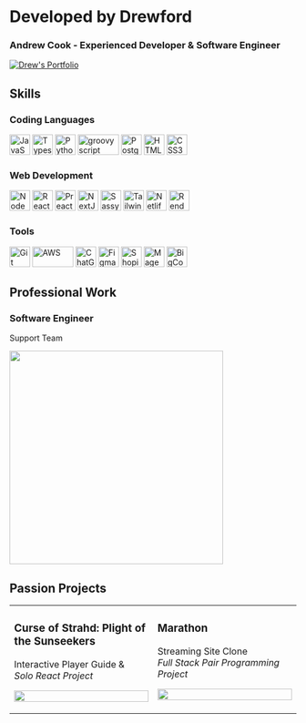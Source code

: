 # Developed by Drewford
### Andrew Cook - Experienced Developer & Software Engineer
<a href="https://drewford.dev/" target="_blank"><img src="https://i.imgur.com/7SI2fGm.png" alt="Drew's Portfolio" wifth="350"/></a>

## Skills
### Coding Languages
<p align="left">
  <!-- JavaScript -->
  <a href="https://developer.mozilla.org/en-US/docs/Web/JavaScript" target="_blank" rel="noreferrer"><img src="https://raw.githubusercontent.com/danielcranney/readme-generator/main/public/icons/skills/javascript-colored.svg" width="36" height="36" alt="JavaScript" /></a>
  <!-- Typescript -->
  <a href="https://www.typescriptlang.org/" target="_blank" rel="noreferrer"><img src="https://github.com/user-attachments/assets/0f66057f-e906-4c07-b2b9-dcdd8034c947" width="36" height="36" alt="Typescript" /></a>
  <!-- Python -->
  <a href="https://www.python.org/" target="_blank" rel="noreferrer"><img src="https://raw.githubusercontent.com/danielcranney/readme-generator/main/public/icons/skills/python-colored.svg" width="36" height="36" alt="Python" /></a>
  <!-- Groovy script -->
  <a href="https://groovy-lang.org/" target='_blank' rel="noferrer"><img src="https://upload.wikimedia.org/wikipedia/commons/thumb/3/36/Groovy-logo.svg/1024px-Groovy-logo.svg.png" width="72" height="36" alt="groovy script" /></a>
  <!-- PostgreSQL -->
  <a href="https://www.postgresql.org/" target="_blank" rel="noreferrer"><img src="https://raw.githubusercontent.com/danielcranney/readme-generator/main/public/icons/skills/postgresql-colored.svg" width="36" height="36" alt="PostgreSQL" /></a>
  <!-- HTML 5 -->
  <a href="https://developer.mozilla.org/en-US/docs/Glossary/HTML5" target="_blank" rel="noreferrer"><img src="https://raw.githubusercontent.com/danielcranney/readme-generator/main/public/icons/skills/html5-colored.svg" width="36" height="36" alt="HTML5" /></a>
  <!-- CSS 3 -->
  <a href="https://www.w3.org/TR/CSS/#css" target="_blank" rel="noreferrer"><img src="https://raw.githubusercontent.com/danielcranney/readme-generator/main/public/icons/skills/css3-colored.svg" width="36" height="36" alt="CSS3" /></a>
</p>

### Web Development
<p>
  <!-- Node.js -->
  <a href="https://nodejs.org/en/" target="_blank" rel="noreferrer"><img src="https://raw.githubusercontent.com/danielcranney/readme-generator/main/public/icons/skills/nodejs-colored.svg" width="36" height="36" alt="NodeJS" /></a>
  <!-- React.js -->
  <a href="https://reactjs.org/" target="_blank" rel="noreferrer"><img src="https://raw.githubusercontent.com/danielcranney/readme-generator/main/public/icons/skills/react-colored.svg" width="36" height="36" alt="React" /></a>
  <!-- Preact -->
  <a href="https://preactjs.com/" target="_blank" rel="noreferrer"><img src="https://preactjs.com/app-icon.png" width="36" height="36" alt="Preact" /></a>
  <!-- Nextjs --> 
  <a href="https://nextjs.org/" target="_blank" rel="noreferrer"><img src="https://github.com/user-attachments/assets/e2fb92e6-7948-4eda-bb5c-a46e4304ae35" width="36" height="36" alt="NextJS" /></a>
  <!-- Sassy CSS -->
  <a href="https://sass-lang.com" target="_blank" rel="noreferrer"><img src="https://raw.githubusercontent.com/danielcranney/readme-generator/main/public/icons/skills/sass-colored.svg" width="36" height="36" alt="Sassy CSS" /></a>
  <!-- Tailwind CSS -->
  <a href="https://tailwindcss.com" target="_blank" rel="noreferrer"><img src="https://raw.githubusercontent.com/danielcranney/readme-generator/main/public/icons/skills/tailwindcss-colored.svg" width="36" height="36" alt="Tailwind" /></a>
  <!-- Netlify -->
  <a href="https://www.netlify.com/" target="_blank" rel="noreferrer"><img src="https://static-00.iconduck.com/assets.00/netlify-icon-2045x2048-j2yz3d5y.png" width="36" height="36" alt="Netlify" /></a>
  <!-- Render -->
  <a href="https://render.com/" target="_blank" rel="noreferrer"><img src="https://tutorials.yax.com/assets/images/articles/render-logo.png" width="36" height="36" alt="Render" /></a>
</p>

### Tools
<p>
  <!-- Git -->
  <a href="https://git-scm.com" target="_blank" rel="noreferrer"><img src="https://raw.githubusercontent.com/danielcranney/readme-generator/main/public/icons/skills/git-colored.svg" width="36" height="36" alt="Git" /></a>
  <!--AWS-->
    <a href="https://aws.amazon.com/free/?gclid=Cj0KCQjwr9m3BhDHARIsANut04ZnC2iYa15lwEvFooVeScHYFXlHMebjSSHV4APlbsFd6vBwlY8wbWQaAgW4EALw_wcB&trk=fce796e8-4ceb-48e0-9767-89f7873fac3d&sc_channel=ps&ef_id=Cj0KCQjwr9m3BhDHARIsANut04ZnC2iYa15lwEvFooVeScHYFXlHMebjSSHV4APlbsFd6vBwlY8wbWQaAgW4EALw_wcB:G:s&s_kwcid=AL!4422!3!592542020599!e!!g!!aws!1644045032!68366401852&all-free-tier.sort-by=item.additionalFields.SortRank&all-free-tier.sort-order=asc&awsf.Free%20Tier%20Types=*all&awsf.Free%20Tier%20Categories=*all" target="_blank" rel="noreferrer"><img src="https://github.com/user-attachments/assets/ea8a56ab-3684-4a88-a65c-66573a777280" width="72" height="36" alt="AWS" /></a>
  <!--ChatGPT-->
  <a href="https://openai.com/index/chatgpt/" target="_blank" rel="noreferrer"><img src="https://freepnglogo.com/images/all_img/1700403373logo-chatgpt-png.png" width="36" height="36" alt="ChatGPT" /></a>
  <!-- Figma -->
  <a href="https://www.figma.com/" target="_blank" rel="noreferrer"><img src="https://blog.greggant.com/images/posts/2019-04-25-figma/Figma.png" width="36" height="36" alt="Figma" /></a>
  <!-- Shopify -->
  <a href="https://www.shopify.com" target="_blank" rel="noreferrer"><img src="https://cdn3.iconfinder.com/data/icons/social-media-2068/64/_shopping-512.png" width="36" height="36" alt="Shopify" /></a>
  <!-- Magento -->
  <a href="https://business.adobe.com/products/magento/magento-commerce.html" target="_blank" rel="noreferrer"><img src="https://seeklogo.com/images/M/magento-logo-7F3911AE9E-seeklogo.com.png" width="36" height="36" alt="Magento" /></a>
  <!-- BigCommerce -->
  <a href="https://www.bigcommerce.com/dm/mm-gtm/?utm_term=bigcommerce&lqid=engine:google%7Ccampaignid:933821213%7Cadid:635224001684%7Cgclid:CjwKCAjw6c63BhAiEiwAF0EH1H7A95sNTSGtoT-epBBB7mPaBQrkPUPH1OJL6TSRM3f-u7SCPrcNJRoCTZwQAvD_BwE&gad_source=1&gclid=CjwKCAjw6c63BhAiEiwAF0EH1H7A95sNTSGtoT-epBBB7mPaBQrkPUPH1OJL6TSRM3f-u7SCPrcNJRoCTZwQAvD_BwE" target="_blank" rel="noreferrer"><img src="https://seeklogo.com/images/B/bigcommerce-logo-6907DF6845-seeklogo.com.png" width="36" height="36" alt="BigCommerce" /></a>
</p>

## Professional Work

### Software Engineer
Support Team <br />

<p>
  <a href="https://searchspring.com/" target="_blank"><img src="https://cdn.spark.app/media/anchorgroup1/image/searchspring_logo_partner.png" width=375" /></a>
</p>

## Passion Projects

<table>
  <tr>
    <td width="50%" valign="top">
      <h3>Curse of Strahd: Plight of the Sunseekers</h3>
      <p>
        Interactive Player Guide & <br />
        <i>Solo React Project</i>
      </p>
      <p>
        <a href="https://www.youtube.com/watch?v=q8hclLdrzVM">
          <img src="https://i.imgur.com/fx9tAT8.png" width="100%">
        </a>
      </p>
    </td>
    <td width="50%" valign="top">
      <h3>Marathon</h3>
      <p>
        Streaming Site Clone <br />
        <i>Full Stack Pair Programming Project</i>
      </p>
      <p>
        <a href="https://www.youtube.com/watch?v=q8hclLdrzVM">
          <img src="https://i.imgur.com/3Tg2GrG.jpg" width="100%">
        </a>
      </p>
    </td>
  </tr>
</table>
